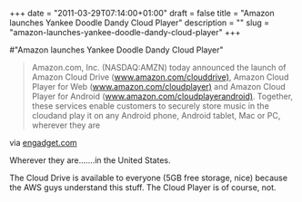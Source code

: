 +++
date = "2011-03-29T07:14:00+01:00"
draft = false
title = "Amazon launches Yankee Doodle Dandy Cloud Player"
description = ""
slug = "amazon-launches-yankee-doodle-dandy-cloud-player"
+++

#"Amazon launches Yankee Doodle Dandy Cloud Player"


 <div class="posterous_bookmarklet_entry">
 <blockquote class="posterous_medium_quote">Amazon.com, Inc. (NASDAQ:AMZN) today announced the launch of Amazon Cloud Drive (<a href="http://www.amazon.com/clouddrive)">www.amazon.com/clouddrive)</a>, Amazon Cloud Player for Web (<a href="http://www.amazon.com/cloudplayer)">www.amazon.com/cloudplayer)</a> and Amazon Cloud Player for Android (<a href="http://www.amazon.com/cloudplayerandroid)">www.amazon.com/cloudplayerandroid)</a>. Together, these services enable customers to securely store music in the cloudand play it on any Android phone, Android tablet, Mac or PC, wherever they are</blockquote>

<div class="posterous_quote_citation">via <a href="http://www.engadget.com/2011/03/29/amazon-cloud-player-goes-live-streams-music-on-your-computer-an/">engadget.com</a></div>
 <p>Wherever they are.......in the United States.
</p><p>The Cloud Drive is available to everyone (5GB free storage, nice) because the AWS guys understand this stuff. The Cloud Player is of course, not.</p></div>
 